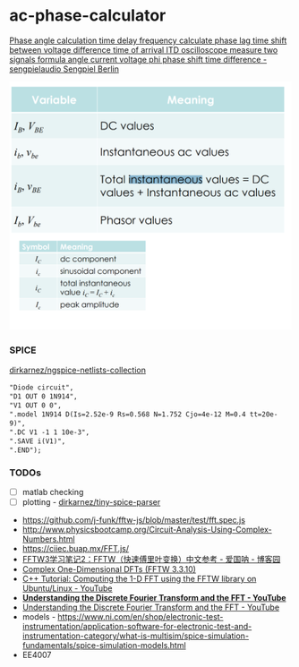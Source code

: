 # ac-phase-calculator
[Phase angle calculation time delay frequency calculate phase lag time shift between voltage difference time of arrival ITD oscilloscope measure two signals formula angle current voltage phi phase shift time difference - sengpielaudio Sengpiel Berlin](https://sengpielaudio.com/calculator-timedelayphase.htm)

![](./394358342-a2bef090-25ae-47ed-b524-299a000086f6.png)

### SPICE
[dirkarnez/ngspice-netlists-collection](https://github.com/dirkarnez/ngspice-netlists-collection)
```
"Diode circuit",
"D1 OUT 0 1N914",
"V1 OUT 0 0",
".model 1N914 D(Is=2.52e-9 Rs=0.568 N=1.752 Cjo=4e-12 M=0.4 tt=20e-9)",
".DC V1 -1 1 10e-3",
".SAVE i(V1)",
".END");
```
### TODOs
- [ ] matlab checking
- [ ] plotting
      - [dirkarnez/tiny-spice-parser](https://github.com/dirkarnez/tiny-spice-parser)

- https://github.com/j-funk/fftw-js/blob/master/test/fft.spec.js
- http://www.physicsbootcamp.org/Circuit-Analysis-Using-Complex-Numbers.html
- https://ciiec.buap.mx/FFT.js/
- [FFTW3学习笔记2：FFTW（快速傅里叶变换）中文参考 - 爱国呐 - 博客园](https://www.cnblogs.com/aiguona/p/9407425.html)
- [Complex One-Dimensional DFTs (FFTW 3.3.10)](https://www.fftw.org/doc/Complex-One_002dDimensional-DFTs.html)
- [C++ Tutorial: Computing the 1-D FFT using the FFTW library on Ubuntu/Linux - YouTube](https://www.youtube.com/watch?v=CMyG4hsKCJo)
- [**Understanding the Discrete Fourier Transform and the FFT - YouTube**](https://www.youtube.com/watch?v=QmgJmh2I3Fw)
- [Understanding the Discrete Fourier Transform and the FFT - YouTube](https://www.youtube.com/watch?v=QmgJmh2I3Fw)
- models
      - https://www.ni.com/en/shop/electronic-test-instrumentation/application-software-for-electronic-test-and-instrumentation-category/what-is-multisim/spice-simulation-fundamentals/spice-simulation-models.html
- EE4007
